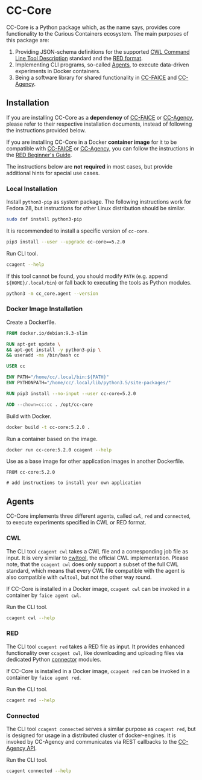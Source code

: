 # CC-Core

CC-Core is a Python package which, as the name says, provides core functionality to the Curious Containers ecosystem. The main purposes of this package are:

1. Providing JSON-schema definitions for the supported [CWL Command Line Tool Description](https://www.commonwl.org/v1.0/CommandLineTool.html) standard and the [RED format](red-format.md).
2. Implementing CLI programs, so-called [Agents](#agents), to execute data-driven experiments in Docker containers.
3. Being a software library for shared functionality in [CC-FAICE](cc-faice.md) and [CC-Agency](cc-agency.md).

## Installation

If you are installing CC-Core as a **dependency** of [CC-FAICE](cc-faice.md) or [CC-Agency](cc-agency.md), please refer to their respective installation documents, instead of following the instructions provided below.

If you are installing CC-Core in a Docker **container image** for it to be compatible with [CC-FAICE](cc-faice.md) or [CC-Agency](cc-agency.md), you can follow the instructions in the [RED Beginner's Guide](red-beginners-guide.md).

The instructions below are **not required** in most cases, but provide additional hints for special use cases.

### Local Installation

Install `python3-pip` as system package. The following instructions work for Fedora 28, but instructions for other Linux distribution should be similar.

```bash
sudo dnf install python3-pip
```

It is recommended to install a specific version of `cc-core`.

```bash
pip3 install --user --upgrade cc-core==5.2.0
```

Run CLI tool.

```bash
ccagent --help
```

If this tool cannot be found, you should modify `PATH` (e.g. append `${HOME}/.local/bin`) or fall back to executing the tools as Python modules.

```bash
python3 -m cc_core.agent --version
```

### Docker Image Installation

Create a Dockerfile.

```Dockerfile
FROM docker.io/debian:9.3-slim

RUN apt-get update \
&& apt-get install -y python3-pip \
&& useradd -ms /bin/bash cc

USER cc

ENV PATH="/home/cc/.local/bin:${PATH}"
ENV PYTHONPATH="/home/cc/.local/lib/python3.5/site-packages/"

RUN pip3 install --no-input --user cc-core=5.2.0

ADD --chown=cc:cc . /opt/cc-core
```

Build with Docker.

```bash
docker build -t cc-core:5.2.0 .
```

Run a container based on the image.

```bash
docker run cc-core:5.2.0 ccagent --help
```

Use as a base image for other application images in another Dockerfile.

```
FROM cc-core:5.2.0

# add instructions to install your own application
```

## Agents

CC-Core implements three different agents, called `cwl`, `red` and `connected`, to execute experiments specified in CWL or RED format.

### CWL

The CLI tool `ccagent cwl` takes a CWL file and a corresponding job file as input. It is very similar to [cwltool](https://github.com/common-workflow-language/cwltool), the official CWL implementation. Please note, that the `ccagent cwl` does only support a subset of the full CWL standard, which means that every CWL file compatible with the agent is also compatible with `cwltool`, but not the other way round.

If CC-Core is installed in a Docker image, `ccagent cwl` can be invoked in a container by `faice agent cwl`.

Run the CLI tool.

```bash
ccagent cwl --help
```

### RED

The CLI tool `ccagent red` takes a RED file as input. It provides enhanced functionality over `ccagent cwl`, like downloading and uploading files via dedicated Python [connector](#red-connectors.md) modules.

If CC-Core is installed in a Docker image, `ccagent red` can be invoked in a container by `faice agent red`.

Run the CLI tool.

```bash
ccagent red --help
```

### Connected

The CLI tool `ccagent connected` serves a similar purpose as `ccagent red`, but is designed for usage in a distributed cluster of docker-engines. It is invoked by CC-Agency and communicates via REST callbacks to the [CC-Agency API](cc-agency-api.md).

Run the CLI tool.

```bash
ccagent connected --help
```
